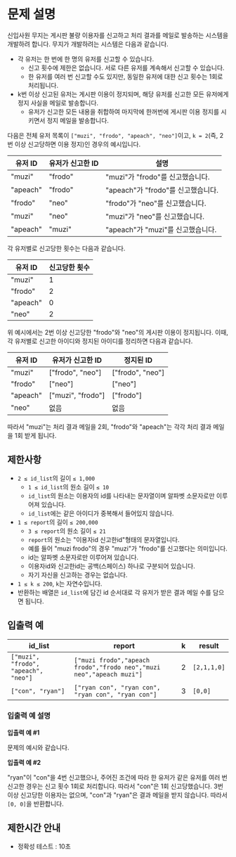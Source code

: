 # 문제 설명

신입사원 무지는 게시판 불량 이용자를 신고하고 처리 결과를 메일로 발송하는 시스템을 개발하려 합니다. 무지가 개발하려는 시스템은 다음과 같습니다.

- 각 유저는 한 번에 한 명의 유저를 신고할 수 있습니다.
  - 신고 횟수에 제한은 없습니다. 서로 다른 유저를 계속해서 신고할 수 있습니다.
  - 한 유저를 여러 번 신고할 수도 있지만, 동일한 유저에 대한 신고 횟수는 1회로 처리됩니다.
- k번 이상 신고된 유저는 게시판 이용이 정지되며, 해당 유저를 신고한 모든 유저에게 정지 사실을 메일로 발송합니다.
  - 유저가 신고한 모든 내용을 취합하여 마지막에 한꺼번에 게시판 이용 정지를 시키면서 정지 메일을 발송합니다.

다음은 전체 유저 목록이 `["muzi", "frodo", "apeach", "neo"]`이고, `k = 2`(즉, 2번 이상 신고당하면 이용 정지)인 경우의 예시입니다.

| 유저 ID  | 유저가 신고한 ID | 설명                    |
|----------|------------------|-------------------------|
| "muzi"   | "frodo"          | "muzi"가 "frodo"를 신고했습니다. |
| "apeach" | "frodo"          | "apeach"가 "frodo"를 신고했습니다. |
| "frodo"  | "neo"            | "frodo"가 "neo"를 신고했습니다. |
| "muzi"   | "neo"            | "muzi"가 "neo"를 신고했습니다. |
| "apeach" | "muzi"           | "apeach"가 "muzi"를 신고했습니다. |

각 유저별로 신고당한 횟수는 다음과 같습니다.

| 유저 ID  | 신고당한 횟수 |
|----------|--------------|
| "muzi"   | 1            |
| "frodo"  | 2            |
| "apeach" | 0            |
| "neo"    | 2            |

위 예시에서는 2번 이상 신고당한 "frodo"와 "neo"의 게시판 이용이 정지됩니다. 이때, 각 유저별로 신고한 아이디와 정지된 아이디를 정리하면 다음과 같습니다.

| 유저 ID  | 유저가 신고한 ID      | 정지된 ID       |
|----------|-----------------------|-----------------|
| "muzi"   | ["frodo", "neo"]      | ["frodo", "neo"] |
| "frodo"  | ["neo"]               | ["neo"]        |
| "apeach" | ["muzi", "frodo"]     | ["frodo"]      |
| "neo"    | 없음                  | 없음           |

따라서 "muzi"는 처리 결과 메일을 2회, "frodo"와 "apeach"는 각각 처리 결과 메일을 1회 받게 됩니다.

## 제한사항

- `2 ≤ id_list`의 길이 `≤ 1,000`
  - `1 ≤ id_list`의 원소 길이 `≤ 10`
  - `id_list`의 원소는 이용자의 id를 나타내는 문자열이며 알파벳 소문자로만 이루어져 있습니다.
  - `id_list`에는 같은 아이디가 중복해서 들어있지 않습니다.
- `1 ≤ report`의 길이 `≤ 200,000`
  - `3 ≤ report`의 원소 길이 `≤ 21`
  - `report`의 원소는 "이용자id 신고한id"형태의 문자열입니다.
  - 예를 들어 "muzi frodo"의 경우 "muzi"가 "frodo"를 신고했다는 의미입니다.
  - id는 알파벳 소문자로만 이루어져 있습니다.
  - 이용자id와 신고한id는 공백(스페이스) 하나로 구분되어 있습니다.
  - 자기 자신을 신고하는 경우는 없습니다.
- `1 ≤ k ≤ 200`, `k`는 자연수입니다.
- 반환하는 배열은 `id_list`에 담긴 id 순서대로 각 유저가 받은 결과 메일 수를 담으면 됩니다.

## 입출력 예

| id_list                             | report                                              | k | result |
|-------------------------------------|-----------------------------------------------------|---|--------|
| `["muzi", "frodo", "apeach", "neo"]`| `["muzi frodo","apeach frodo","frodo neo","muzi neo","apeach muzi"]` | 2 | `[2,1,1,0]` |
| `["con", "ryan"]`                   | `["ryan con", "ryan con", "ryan con", "ryan con"]`  | 3 | `[0,0]` |

### 입출력 예 설명

**입출력 예 #1**

문제의 예시와 같습니다.

**입출력 예 #2**

"ryan"이 "con"을 4번 신고했으나, 주어진 조건에 따라 한 유저가 같은 유저를 여러 번 신고한 경우는 신고 횟수 1회로 처리합니다. 따라서 "con"은 1회 신고당했습니다. 3번 이상 신고당한 이용자는 없으며, "con"과 "ryan"은 결과 메일을 받지 않습니다. 따라서 `[0, 0]`을 반환합니다.

## 제한시간 안내

- 정확성 테스트 : 10초
